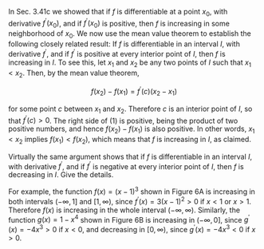 In Sec. $3.41 \mathrm{c}$ we showed that if $f$ is differentiable at a point $x_{0}$, with derivative $f^{\prime}\left(x_{0}\right)$, and if $f^{\prime}\left(x_{0}\right)$ is positive, then $f$ is increasing in some neighborhood of $x_{0}$. We now use the mean value theorem to establish the following closely related result: If $f$ is differentiable in an interval $I$, with derivative $f^{\prime}$, and if $f^{\prime}$ is positive at every interior point of $I$, then $f$ is increasing in $I$. To see this, let $x_{1}$ and $x_{2}$ be any two points of $I$ such that $x_{1}<x_{2}$. Then, by the mean value theorem,

$$
f\left(x_{2}\right)-f\left(x_{1}\right)=f^{\prime}(c)\left(x_{2}-x_{1}\right) \tag{1}
$$

for some point $c$ between $x_{1}$ and $x_{2}$. Therefore $c$ is an interior point of $I$, so that $f^{\prime}(c)>0$. The right side of $(1)$ is positive, being the product of two positive numbers, and hence $f\left(x_{2}\right)-f\left(x_{1}\right)$ is also positive. In other words, $x_{1}<x_{2}$ implies $f\left(x_{1}\right)<f\left(x_{2}\right)$, which means that $f$ is increasing in $I$, as claimed.

Virtually the same argument shows that if $f$ is differentiable in an interval $I$, with derivative $f^{\prime}$, and if $f^{\prime}$ is negative at every interior point of $I$, then $f$ is decreasing in $I$. Give the details.

For example, the function $f(x)=(x-1)^{3}$ shown in Figure 6A is increasing in both intervals $(-\infty, 1]$ and $[1, \infty)$, since $f^{\prime}(x)=3(x-1)^{2}>0$ if $x<1$ or $x>1$. Therefore $f(x)$ is increasing in the whole interval $(-\infty, \infty)$. Similarly, the function $g(x)=1-x^{4}$ shown in Figure 6B is increasing in $(-\infty, 0]$, since $g^{\prime}(x)=-4 x^{3}>0$ if $x<0$, and decreasing in $[0, \infty)$, since $g^{\prime}(x)=-4 x^{3}<0$ if $x>0$.
